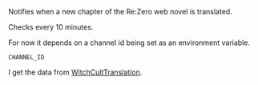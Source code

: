 Notifies when a new chapter of the Re:Zero web novel is translated.

Checks every 10 minutes.

For now it depends on a channel id being set as an environment variable.

```
CHANNEL_ID
```

I get the data from [WitchCultTranslation](https://witchculttranslation.com/).
